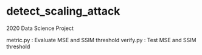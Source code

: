 # detect_scaling_attack
2020 Data Science Project

metric.py : Evaluate MSE and SSIM threshold
verify.py : Test MSE and SSIM threshold
